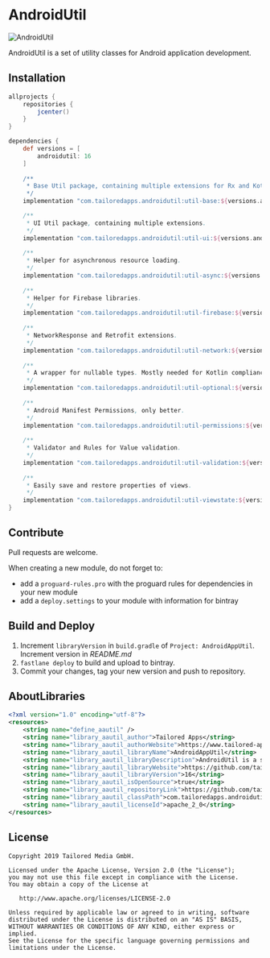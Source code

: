 # AndroidUtil

![AndroidUtil](https://img.shields.io/badge/TailoredApps-AndroidUtil-blue.svg)

AndroidUtil is a set of utility classes for Android application development.

## Installation

```groovy
allprojects {
    repositories {
        jcenter()
    }
}

dependencies {
    def versions = [
        androidutil: 16
    ]
    
    /**
     * Base Util package, containing multiple extensions for Rx and Kotlin. 
     */
    implementation "com.tailoredapps.androidutil:util-base:${versions.androidutil}"

    /**
     * UI Util package, containing multiple extensions. 
     */
    implementation "com.tailoredapps.androidutil:util-ui:${versions.androidutil}"
    
    /**
     * Helper for asynchronous resource loading.
     */
    implementation "com.tailoredapps.androidutil:util-async:${versions.androidutil}"
    
    /**
     * Helper for Firebase libraries. 
     */    
    implementation "com.tailoredapps.androidutil:util-firebase:${versions.androidutil}"
    
    /**
     * NetworkResponse and Retrofit extensions.
     */    
    implementation "com.tailoredapps.androidutil:util-network:${versions.androidutil}"
    
    /**
     * A wrapper for nullable types. Mostly needed for Kotlin compliance with Java APIs such as RxJava.
     */    
    implementation "com.tailoredapps.androidutil:util-optional:${versions.androidutil}"
    
    /**
     * Android Manifest Permissions, only better.
     */    
    implementation "com.tailoredapps.androidutil:util-permissions:${versions.androidutil}"
    
    /**
     * Validator and Rules for Value validation.
     */    
    implementation "com.tailoredapps.androidutil:util-validation:${versions.androidutil}"
    
    /**
     * Easily save and restore properties of views. 
     */    
    implementation "com.tailoredapps.androidutil:util-viewstate:${versions.androidutil}"
}
```

## Contribute

Pull requests are welcome. 

When creating a new module, do not forget to:
* add a `proguard-rules.pro` with the proguard rules for dependencies in your new module 
* add a `deploy.settings` to your module with information for bintray

## Build and Deploy

1. Increment `libraryVersion` in `build.gradle` of `Project: AndroidAppUtil`. Increment version in *README.md*
2. `fastlane deploy` to build and upload to bintray.
3. Commit your changes, tag your new version and push to repository.

## AboutLibraries

``` xml
<?xml version="1.0" encoding="utf-8"?>
<resources>
    <string name="define_aautil" />
    <string name="library_aautil_author">Tailored Apps</string>
    <string name="library_aautil_authorWebsite">https://www.tailored-apps.com/</string>
    <string name="library_aautil_libraryName">AndroidAppUtil</string>
    <string name="library_aautil_libraryDescription">AndroidUtil is a set of utility classes for Android application development.</string>
    <string name="library_aautil_libraryWebsite">https://github.com/tailoredmedia/AndroidAppUtil</string>
    <string name="library_aautil_libraryVersion">16</string>
    <string name="library_aautil_isOpenSource">true</string>
    <string name="library_aautil_repositoryLink">https://github.com/tailoredmedia/AndroidAppUtil.git</string>
    <string name="library_aautil_classPath">com.tailoredapps.androidutil</string>
    <string name="library_aautil_licenseId">apache_2_0</string>
</resources>
```

## License

```
Copyright 2019 Tailored Media GmbH.

Licensed under the Apache License, Version 2.0 (the "License");
you may not use this file except in compliance with the License.
You may obtain a copy of the License at

   http://www.apache.org/licenses/LICENSE-2.0

Unless required by applicable law or agreed to in writing, software
distributed under the License is distributed on an "AS IS" BASIS,
WITHOUT WARRANTIES OR CONDITIONS OF ANY KIND, either express or implied.
See the License for the specific language governing permissions and
limitations under the License.
```
